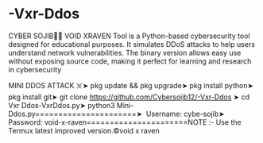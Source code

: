 # -Vxr-Ddos
CYBER SOJIB🫡🫡
VOID XRAVEN Tool is a Python-based cybersecurity tool designed for educational purposes. It simulates DDoS attacks to help users understand network vulnerabilities. The binary version allows easy use without exposing source code, making it perfect for learning and research in cybersecurity

MINI DDOS ATTACK ☠️➤ pkg update && pkg upgrade➤ pkg install python➤ pkg install git➤ git clone https://github.com/Cybersojib12/-Vxr-Ddos ➤ cd Vxr Ddos-VxrDdos.py➤ python3 Mini-Ddos.py======================➤  Username: cybe-sojib➤ Password: void-x-raven======================NOTE :- Use the Termux latest improved version.©void x raven
